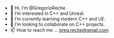 - 👋 Hi, I’m @GregorioReche
- 👀 I’m interested in C++ and Unreal.
- 🌱 I’m currently learning modern C++ and UE.
- 💞️ I’m looking to collaborate on C++ projects.
- 📫 How to reach me ... greg.reche@gmail.com

<!---
GregorioReche/GregorioReche is a ✨ special ✨ repository because its `README.md` (this file) appears on your GitHub profile.
You can click the Preview link to take a look at your changes.
--->
